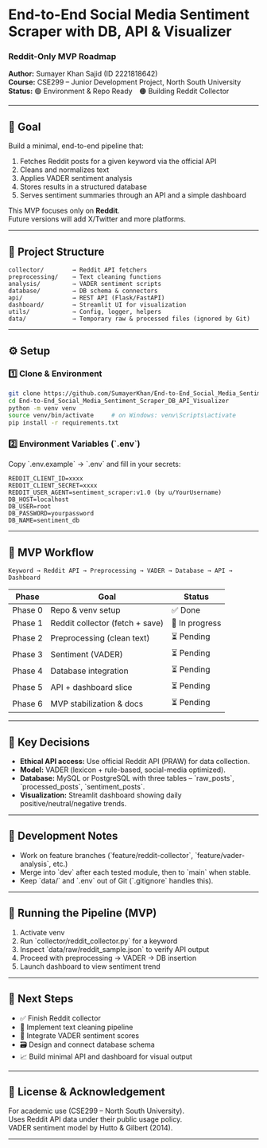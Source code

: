 # End-to-End Social Media Sentiment Scraper with DB, API & Visualizer  
### Reddit-Only MVP Roadmap

**Author:** Sumayer Khan Sajid (ID 2221818642)  
**Course:** CSE299 – Junior Development Project, North South University  
**Status:** 🟢 Environment & Repo Ready 🟠 Building Reddit Collector

---

## 🎯 Goal
Build a minimal, end-to-end pipeline that:
1. Fetches Reddit posts for a given keyword via the official API  
2. Cleans and normalizes text  
3. Applies VADER sentiment analysis  
4. Stores results in a structured database  
5. Serves sentiment summaries through an API and a simple dashboard  

This MVP focuses only on **Reddit**.  
Future versions will add X/Twitter and more platforms.

---

## 🧩 Project Structure
```
collector/        → Reddit API fetchers
preprocessing/    → Text cleaning functions
analysis/         → VADER sentiment scripts
database/         → DB schema & connectors
api/              → REST API (Flask/FastAPI)
dashboard/        → Streamlit UI for visualization
utils/            → Config, logger, helpers
data/             → Temporary raw & processed files (ignored by Git)
```

---

## ⚙️ Setup

### 1️⃣ Clone & Environment
```bash
git clone https://github.com/SumayerKhan/End-to-End_Social_Media_Sentiment_Scraper_DB_API_Visualizer.git
cd End-to-End_Social_Media_Sentiment_Scraper_DB_API_Visualizer
python -m venv venv
source venv/bin/activate     # on Windows: venv\Scripts\activate
pip install -r requirements.txt
```

### 2️⃣ Environment Variables (\`.env\`)
Copy \`.env.example\` → \`.env\` and fill in your secrets:

```
REDDIT_CLIENT_ID=xxxx
REDDIT_CLIENT_SECRET=xxxx
REDDIT_USER_AGENT=sentiment_scraper:v1.0 (by u/YourUsername)
DB_HOST=localhost
DB_USER=root
DB_PASSWORD=yourpassword
DB_NAME=sentiment_db
```

---

## 🧠 MVP Workflow
```
Keyword → Reddit API → Preprocessing → VADER → Database → API → Dashboard
```

| Phase | Goal | Status |
|-------|------|--------|
| Phase 0 | Repo & venv setup | ✅ Done |
| Phase 1 | Reddit collector (fetch + save) | 🔄 In progress |
| Phase 2 | Preprocessing (clean text) | ⏳ Pending |
| Phase 3 | Sentiment (VADER) | ⏳ Pending |
| Phase 4 | Database integration | ⏳ Pending |
| Phase 5 | API + dashboard slice | ⏳ Pending |
| Phase 6 | MVP stabilization & docs | ⏳ Pending |

---

## 🧾 Key Decisions
- **Ethical API access:** Use official Reddit API (PRAW) for data collection.  
- **Model:** VADER (lexicon + rule-based, social-media optimized).  
- **Database:** MySQL or PostgreSQL with three tables – \`raw_posts\`, \`processed_posts\`, \`sentiment_posts\`.  
- **Visualization:** Streamlit dashboard showing daily positive/neutral/negative trends.  

---

## 🧰 Development Notes
- Work on feature branches (\`feature/reddit-collector\`, \`feature/vader-analysis\`, etc.)  
- Merge into \`dev\` after each tested module, then to \`main\` when stable.  
- Keep \`data/\` and \`.env\` out of Git (\`.gitignore\` handles this).  

---

## 🚀 Running the Pipeline (MVP)
1. Activate venv  
2. Run \`collector/reddit_collector.py\` for a keyword  
3. Inspect \`data/raw/reddit_sample.json\` to verify API output  
4. Proceed with preprocessing → VADER → DB insertion  
5. Launch dashboard to view sentiment trend  

---

## 🧭 Next Steps
- ✅ Finish Reddit collector  
- 🧹 Implement text cleaning pipeline  
- 💬 Integrate VADER sentiment scores  
- 🗃️ Design and connect database schema  
- 📈 Build minimal API and dashboard for visual output  

---

## 📄 License & Acknowledgement
For academic use (CSE299 – North South University).  
Uses Reddit API data under their public usage policy.  
VADER sentiment model by Hutto & Gilbert (2014).

---
